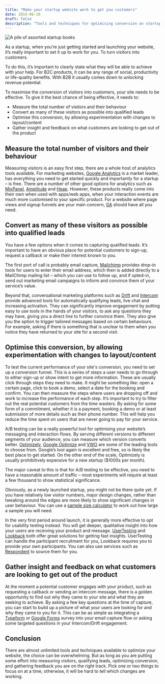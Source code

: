 ```yaml
---
title: "Make your startup website work to get you customers"
date: 2019-06-10
draft: false
description: "Tools and techniques for optimising conversion on startup's marketing website."
---
```


![A pile of assorted startup books](/images/startup-books.jpg)

As a startup, when you’re just getting started and launching your website, it’s really important to set it up to work for you. To turn visitors into customers.

To do this, it’s important to clearly state what they will be able to achieve with your help. For B2C products, it can be any range of social, productivity or life-quality benefits. With B2B it usually comes down to unlocking revenue potential.

To maximise the conversion of visitors into customers, your site needs to be effective. To give it the best chance of being effective, it needs to:

- Measure the total number of visitors and their behaviour
- Convert as many of these visitors as possible into qualified leads
- Optimise this conversion, by allowing experimentation with changes to layout/content
- Gather insight and feedback on what customers are looking to get out of the product

## Measure the total number of visitors and their behaviour

Measuring visitors is an easy first step, there are a whole host of analytics tools available. For marketing websites, [Google Analytics](https://marketingplatform.google.com/about/analytics/) is a market leader, has everything you need to get started quickly and importantly for a startup – is free. There are a number of other good options for analytics such as [MixPanel](https://mixpanel.com/), [Amplitude](https://amplitude.com/) and [Heap](https://heap.io/). However, these products really come into their own when used with apps/web apps, when your interaction events are much more customised to your specific product. For a website where page views and signup funnels are your main concern, [GA](https://marketingplatform.google.com/about/analytics/) should have all you need.

## Convert as many of these visitors as possible into qualified leads

You have a few options when it comes to capturing qualified leads. It’s important to have an obvious place for potential customers to sign-up, request a callback or make their interest known to you.

The first port of call is probably email capture, [Mailchimp](https://mailchimp.com/) provides drop-in tools for users to enter their email address, which then is added directly to a MailChimp mailing list – which you can use to follow up, and if opted-in, send out marketing email campaigns to inform and convince them of your service’s value.

Beyond that, conversational marketing platforms such as [Drift](http://drift.com) and [Intercom](https://intercom.com) provide advanced tools for automatically qualifying leads, live chat and increasing activation. They can significantly improve engagement by putting easy to use tools in the hands of your visitors, to ask any questions they may have, giving you a direct line to further convince them. They also give you the option to trigger tailored messages based on certain behaviours. For example, asking if there is something that is unclear to them when you notice they have returned to your site for a second visit.

## Optimise this conversion, by allowing experimentation with changes to layout/content

To test the current performance of your site's conversion, you need to set up a conversion funnel. This is a series of steps a user needs to go through to either sign-up or show intent to get more information. These are usually click through steps they need to make. It might be something like: open a certain page, click to book a demo, select a date for the booking and confirm. You can then measure the steps where users are dropping off and work to increase the performance of each step. It’s important to try to filter out the real potential customers from the time wasters. By asking for some form of a commitment, whether it is a payment, booking a demo or at least submission of more details such as their phone number. This will help you reduce the time spent on users that are never going to pay for your service.

A/B testing can be a really powerful tool for optimising your website’s messaging and interaction flows. By serving different versions to different segments of your audience, you can measure which version converts better. [Optimizely](optimizely.com), [Google Optimize](https://marketingplatform.google.com/about/optimize/) and [VWO](vwo.com) are some of the leading tools to choose from. Google’s tool again is excellent and free, so is likely the best place to get started. On the other end of the scale, Optimizely is usually prohibitively expensive for a new startup (\$1000s per month).

The major caveat to this is that for A/B testing to be effective, you need to have a reasonable amount of traffic – most experiments will require at least a few thousand to show statistical significance.

Obviously, as a newly launched startup, you might not be there quite yet. If you have relatively low visitor numbers, major design changes, rather than tweaking around the edges are more likely to show significant changes in user behaviour. You can use a [sample size calculator](https://www.evanmiller.org/ab-testing/sample-size.html) to work out how large a sample you will need.

In the very first period around launch, it is generally more effective to opt for usability testing instead. You will get deeper, qualitative insight into how your users are receiving your product and message. [UserTesting](usertesting.com) and [Lookback](https://lookback.io/) both offer great solutions for getting fast insights. UserTesting can handle the participant recruitment for you, Lookback requires you to provide your own participants. You can also use services such as [Respondent](respondent.io) to source them for you.

## Gather insight and feedback on what customers are looking to get out of the product

At the moment a potential customer engages with your product, such as requesting a callback or sending an intercom message, there is a golden opportunity to find out why they came to your site and what they are seeking to achieve. By asking a few key questions at the time of capture, you can start to build up a picture of what your users are looking for and why they came to you for it. This can be as simple as integrating a [Typeform](https://www.typeform.com/) or [Google Forms](https://www.google.co.uk/forms/about/) survey into your email capture flow or asking some targeted questions in your Intercom/Drift engagement.

## Conclusion

There are almost unlimited tools and techniques available to optimize your website, the choice can be overwhelming. But as long as you are putting some effort into measuring visitors, qualifying leads, optimizing conversion, and gathering feedback you are on the right track. Pick one or two things to focus on at a time, otherwise, it will be hard to tell which changes are working.
